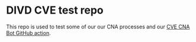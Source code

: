 # DIVD CVE test repo

This repo is used to test some of our our CNA processes and our [CVE CNA Bot GitHub action](https://github.com/marketplace/actions/cve-cna-bot).

